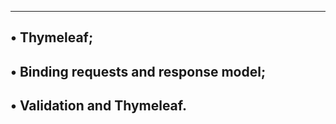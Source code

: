 -----------------------------
• Thymeleaf;
-----------------------------------------
• Binding requests and response model;
------------------------------------------
• Validation and Thymeleaf.
-----------------------------------------
